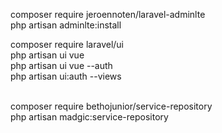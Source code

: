 composer require jeroennoten/laravel-adminlte <br>
php artisan adminlte:install<br>

composer require laravel/ui<br>
php artisan ui vue<br>
php artisan ui vue --auth<br>
php artisan ui:auth --views<br>

<br>
composer require bethojunior/service-repository
<br>
php artisan madgic:service-repository
